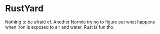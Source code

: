 # RustYard
Nothing to be afraid of. Another Normie trying to figure out what happens when Iron is exposed to air and water.
Rust is fun tho. 
